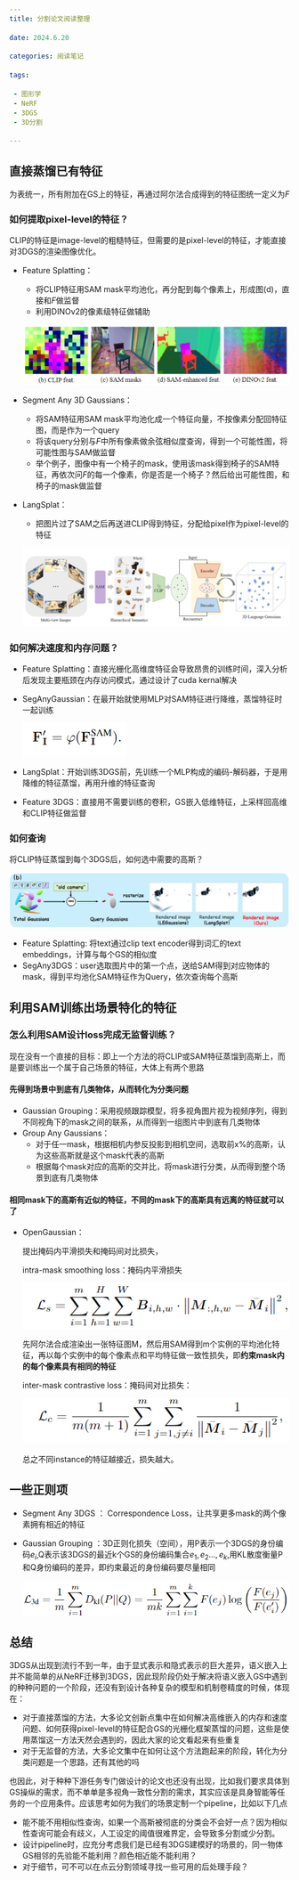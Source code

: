 ```yaml
---
title: 分割论文阅读整理

date: 2024.6.20

categories: 阅读笔记

tags:

 - 图形学
 - NeRF
 - 3DGS
 - 3D分割

---
```


## 直接蒸馏已有特征

为表统一，所有附加在GS上的特征，再通过阿尔法合成得到的特征图统一定义为$F$​

### 如何提取pixel-level的特征？

CLIP的特征是image-level的粗糙特征，但需要的是pixel-level的特征，才能直接对3DGS的渲染图像优化。

- Feature Splatting：

  - 将CLIP特征用SAM mask平均池化，再分配到每个像素上，形成图(d)，直接和$F$做监督
  - 利用DINOv2的像素级特征做辅助

  ![image-20240629171604549](./assets/image-20240629171604549.png)

- Segment Any 3D Gaussians：

  - 将SAM特征用SAM mask平均池化成一个特征向量，不按像素分配回特征图，而是作为一个query
  - 将该query分别与$F$中所有像素做余弦相似度查询，得到一个可能性图，将可能性图与SAM做监督
  - 举个例子，图像中有一个椅子的mask，使用该mask得到椅子的SAM特征，再依次问$F$​的每一个像素，你是否是一个椅子？然后给出可能性图，和椅子的mask做监督

- LangSplat：

  - 把图片过了SAM之后再送进CLIP得到特征，分配给pixel作为pixel-level的特征

  ![image-20240629181028547](./assets/image-20240629181028547.png)

### 如何解决速度和内存问题？

- Feature Splatting：直接光栅化高维度特征会导致昂贵的训练时间，深入分析后发现主要瓶颈在内存访问模式，通过设计了cuda kernal解决

- SegAnyGaussian：在最开始就使用MLP对SAM特征进行降维，蒸馏特征时一起训练

  ![image-20240629181348308](./assets/image-20240629181348308.png)

- LangSplat：开始训练3DGS前，先训练一个MLP构成的编码-解码器，于是用降维的特征蒸馏，再用升维的特征查询

- Feature 3DGS：直接用不需要训练的卷积，GS嵌入低维特征，上采样回高维和CLIP特征做监督

### 如何查询

将CLIP特征蒸馏到每个3DGS后，如何选中需要的高斯？

![image-20240629184157897](./assets/image-20240629184157897.png)

- Feature Splatting: 将text通过clip text encoder得到词汇的text embeddings，计算与每个GS的相似度
- SegAny3DGS：user选取图片中的第一个点，送给SAM得到对应物体的mask，得到平均池化SAM特征作为Query，依次查询每个高斯

## 利用SAM训练出场景特化的特征

### 怎么利用SAM设计loss完成无监督训练？

现在没有一个直接的目标：即上一个方法的将CLIP或SAM特征蒸馏到高斯上，而是要训练出一个属于自己场景的特征，大体上有两个思路

#### 先得到场景中到底有几类物体，从而转化为分类问题

- Gaussian Grouping：采用视频跟踪模型，将多视角图片视为视频序列，得到不同视角下的mask之间的联系，从而得到一组图片中到底有几类物体
- Group Any Gaussians：
  - 对于任一mask，根据相机内参反投影到相机空间，选取前x%的高斯，认为这些高斯就是这个mask代表的高斯
  - 根据每个mask对应的高斯的交并比，将mask进行分类，从而得到整个场景到底有几类物体

#### 相同mask下的高斯有近似的特征，不同的mask下的高斯具有远离的特征就可以了

- OpenGaussian：

  提出掩码内平滑损失和掩码间对比损失，

  intra-mask smoothing loss：掩码内平滑损失

  ![image-20240624145935712](./assets/image-20240624145935712.png)

  先阿尔法合成渲染出一张特征图M，然后用SAM得到m个实例的平均池化特征，再以每个实例中的每个像素点和平均特征做一致性损失，即**约束mask内的每个像素具有相同的特征**

  inter-mask contrastive loss：掩码间对比损失：

  ![image-20240624150757369](./assets/image-20240624150757369.png)

  总之不同instance的特征越接近，损失越大。


## 一些正则项

- Segment Any 3DGS ： Correspondence Loss，让共享更多mask的两个像素拥有相近的特征

- Gaussian Grouping ：3D正则化损失（空间），用P表示一个3DGS的身份编码$e_i$,Q表示该3DGS的最近k个GS的身份编码集合${e_1,e_2...,e_k}$,用KL散度衡量P和Q身份编码的差异，即约束最近的身份编码要尽量相同

  ![image-20240625145025412](./assets/image-20240625145025412.png)

## 总结

3DGS从出现到流行不到一年，由于显式表示和隐式表示的巨大差异，语义嵌入上并不能简单的从NeRF迁移到3DGS，因此现阶段仍处于解决将语义嵌入GS中遇到的种种问题的一个阶段，还没有到设计各种复杂的模型和机制卷精度的时候，体现在：

- 对于直接蒸馏的方法，大多论文创新点集中在如何解决高维嵌入的内存和速度问题、如何获得pixel-level的特征配合GS的光栅化框架蒸馏的问题，这些是使用蒸馏这一方法天然会遇到的，因此大家的论文看起来有些重复
- 对于无监督的方法，大多论文集中在如何让这个方法跑起来的阶段，转化为分类问题是一个思路，还有其他的吗

也因此，对于种种下游任务专门做设计的论文也还没有出现，比如我们要求具体到GS操纵的需求，而不单单是多视角一致性分割的需求，其实应该是具身智能等任务的一个应用条件。应该思考如何为我们的场景定制一个pipeline，比如以下几点

- 能不能不用相似性查询，如果一个高斯被彻底的分类会不会好一点？因为相似性查询可能会有歧义，人工设定的阈值很难界定，会导致多分割或少分割。
- 设计pipeline时，应充分考虑我们是已经有3DGS建模好的场景的，同一物体GS相邻的先验能不能利用？颜色相近能不能利用？
- 对于细节，可不可以在点云分割领域寻找一些可用的后处理手段？
